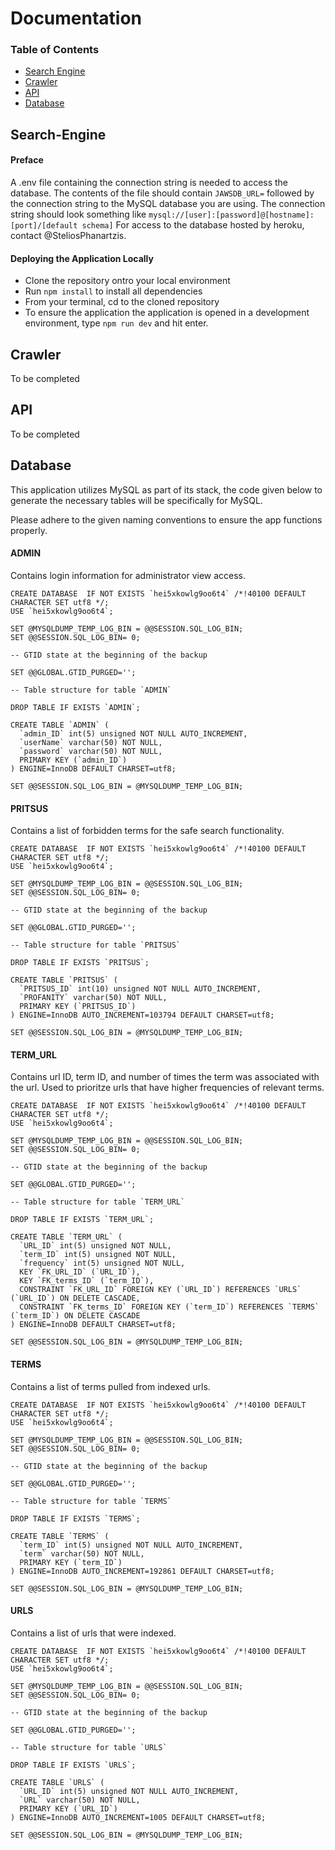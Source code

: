 # Documentation

### Table of Contents
 * [Search Engine](#Search-Engine) 
 * [Crawler](#Crawler)
 * [API](#API)
 * [Database](#Database)

## Search-Engine

#### Preface
A .env file containing the connection string is needed to access the database. 
The contents of the file should contain `JAWSDB_URL=` followed by the connection string to the MySQL database you are using.
The connection string should look something like `mysql://[user]:[password]@[hostname]:[port]/[default schema]`
For access to the database hosted by heroku, contact @SteliosPhanartzis.

#### Deploying the Application Locally
* Clone the repository ontro your local environment
* Run `npm install` to install all dependencies
* From your terminal, cd to the cloned repository
* To ensure the application the application is opened in a development environment, type `npm run dev` and hit enter. 

## Crawler
To be completed

## API
To be completed

## Database
This application utilizes MySQL as part of its stack, the code given below to generate the necessary tables will be specifically for MySQL.

Please adhere to the given naming conventions to ensure the app functions properly.

#### ADMIN
Contains login information for administrator view access.

```
CREATE DATABASE  IF NOT EXISTS `hei5xkowlg9oo6t4` /*!40100 DEFAULT CHARACTER SET utf8 */;
USE `hei5xkowlg9oo6t4`;

SET @MYSQLDUMP_TEMP_LOG_BIN = @@SESSION.SQL_LOG_BIN;
SET @@SESSION.SQL_LOG_BIN= 0;

-- GTID state at the beginning of the backup 

SET @@GLOBAL.GTID_PURGED='';

-- Table structure for table `ADMIN`

DROP TABLE IF EXISTS `ADMIN`;

CREATE TABLE `ADMIN` (
  `admin_ID` int(5) unsigned NOT NULL AUTO_INCREMENT,
  `userName` varchar(50) NOT NULL,
  `password` varchar(50) NOT NULL,
  PRIMARY KEY (`admin_ID`)
) ENGINE=InnoDB DEFAULT CHARSET=utf8;

SET @@SESSION.SQL_LOG_BIN = @MYSQLDUMP_TEMP_LOG_BIN;
```

#### PRITSUS
Contains a list of forbidden terms for the safe search functionality.

```
CREATE DATABASE  IF NOT EXISTS `hei5xkowlg9oo6t4` /*!40100 DEFAULT CHARACTER SET utf8 */;
USE `hei5xkowlg9oo6t4`;

SET @MYSQLDUMP_TEMP_LOG_BIN = @@SESSION.SQL_LOG_BIN;
SET @@SESSION.SQL_LOG_BIN= 0;

-- GTID state at the beginning of the backup 

SET @@GLOBAL.GTID_PURGED='';

-- Table structure for table `PRITSUS`

DROP TABLE IF EXISTS `PRITSUS`;

CREATE TABLE `PRITSUS` (
  `PRITSUS_ID` int(10) unsigned NOT NULL AUTO_INCREMENT,
  `PROFANITY` varchar(50) NOT NULL,
  PRIMARY KEY (`PRITSUS_ID`)
) ENGINE=InnoDB AUTO_INCREMENT=103794 DEFAULT CHARSET=utf8;

SET @@SESSION.SQL_LOG_BIN = @MYSQLDUMP_TEMP_LOG_BIN;
```

#### TERM_URL
Contains url ID, term ID, and number of times the term was associated with the url. Used to prioritze urls that have higher frequencies of relevant terms.

```
CREATE DATABASE  IF NOT EXISTS `hei5xkowlg9oo6t4` /*!40100 DEFAULT CHARACTER SET utf8 */;
USE `hei5xkowlg9oo6t4`;

SET @MYSQLDUMP_TEMP_LOG_BIN = @@SESSION.SQL_LOG_BIN;
SET @@SESSION.SQL_LOG_BIN= 0;

-- GTID state at the beginning of the backup 

SET @@GLOBAL.GTID_PURGED='';

-- Table structure for table `TERM_URL`

DROP TABLE IF EXISTS `TERM_URL`;

CREATE TABLE `TERM_URL` (
  `URL_ID` int(5) unsigned NOT NULL,
  `term_ID` int(5) unsigned NOT NULL,
  `frequency` int(5) unsigned NOT NULL,
  KEY `FK_URL_ID` (`URL_ID`),
  KEY `FK_terms_ID` (`term_ID`),
  CONSTRAINT `FK_URL_ID` FOREIGN KEY (`URL_ID`) REFERENCES `URLS` (`URL_ID`) ON DELETE CASCADE,
  CONSTRAINT `FK_terms_ID` FOREIGN KEY (`term_ID`) REFERENCES `TERMS` (`term_ID`) ON DELETE CASCADE
) ENGINE=InnoDB DEFAULT CHARSET=utf8;

SET @@SESSION.SQL_LOG_BIN = @MYSQLDUMP_TEMP_LOG_BIN;
```

#### TERMS
Contains a list of terms pulled from indexed urls.

```
CREATE DATABASE  IF NOT EXISTS `hei5xkowlg9oo6t4` /*!40100 DEFAULT CHARACTER SET utf8 */;
USE `hei5xkowlg9oo6t4`;

SET @MYSQLDUMP_TEMP_LOG_BIN = @@SESSION.SQL_LOG_BIN;
SET @@SESSION.SQL_LOG_BIN= 0;

-- GTID state at the beginning of the backup 

SET @@GLOBAL.GTID_PURGED='';

-- Table structure for table `TERMS`

DROP TABLE IF EXISTS `TERMS`;

CREATE TABLE `TERMS` (
  `term_ID` int(5) unsigned NOT NULL AUTO_INCREMENT,
  `term` varchar(50) NOT NULL,
  PRIMARY KEY (`term_ID`)
) ENGINE=InnoDB AUTO_INCREMENT=192861 DEFAULT CHARSET=utf8;

SET @@SESSION.SQL_LOG_BIN = @MYSQLDUMP_TEMP_LOG_BIN;
```

#### URLS
Contains a list of urls that were indexed.
```
CREATE DATABASE  IF NOT EXISTS `hei5xkowlg9oo6t4` /*!40100 DEFAULT CHARACTER SET utf8 */;
USE `hei5xkowlg9oo6t4`;

SET @MYSQLDUMP_TEMP_LOG_BIN = @@SESSION.SQL_LOG_BIN;
SET @@SESSION.SQL_LOG_BIN= 0;

-- GTID state at the beginning of the backup 

SET @@GLOBAL.GTID_PURGED='';

-- Table structure for table `URLS`

DROP TABLE IF EXISTS `URLS`;

CREATE TABLE `URLS` (
  `URL_ID` int(5) unsigned NOT NULL AUTO_INCREMENT,
  `URL` varchar(50) NOT NULL,
  PRIMARY KEY (`URL_ID`)
) ENGINE=InnoDB AUTO_INCREMENT=1005 DEFAULT CHARSET=utf8;

SET @@SESSION.SQL_LOG_BIN = @MYSQLDUMP_TEMP_LOG_BIN;
```